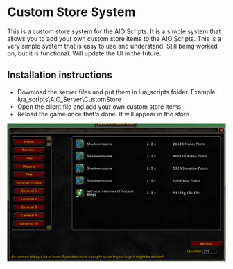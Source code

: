 # Custom Store System

This is a custom store system for the AIO Scripts. It is a simple system that allows you to add your own custom store items to the AIO Scripts. This is a very simple system that is easy to use and understand. Still being worked on, but it is functional. Will update the UI in the future. 

## Installation instructions

* Download the server files and put them in lua_scripts folder. Example: lua_scripts\AIO_Server\CustomStore
* Open the client file and add your own custom store items.
* Reload the game once that's done. It will appear in the store.


![Store](customStore.png?raw=true "Custom Store System")
